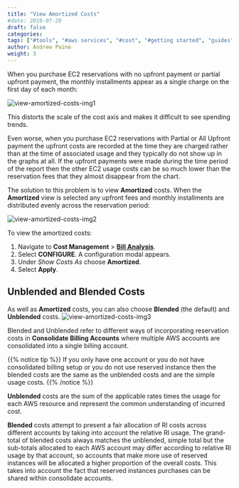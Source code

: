 ```yaml
---
title: "View Amortized Costs"
#date: 2019-07-29
draft: false
categories:
tags: ["#tools", "#aws services", "#cost", "#getting started", "guides"]
author: Andrew Paine
weight: 3
---
```


When you purchase EC2 reservations with no upfront payment or partial upfront payment, the monthly installments appear as a single charge on the first day of each month:

![view-amortized-costs-img1](/images/how-to-view-amortized-costs/amortized-costs-img1.png)

This distorts the scale of the cost axis and makes it difficult to see spending trends.

Even worse, when you purchase EC2 reservations with Partial or All Upfront payment the upfront costs are recorded at the time they are charged rather than at the time of associated usage and they typically do not show up in the graphs at all. If the upfront payments were made during the time period of the report then the other EC2 usage costs can be so much lower than the reservation fees that they almost disappear from the chart.

The solution to this problem is to view **Amortized** costs. When the **Amortized** view is selected any upfront fees and monthly installments are distributed evenly across the reservation period:

![view-amortized-costs-img2](/images/how-to-view-amortized-costs/amortized-costs-img2.png)

To view the amortized costs:

1. Navigate to **Cost Management** > [**Bill Analysis**](https://us.cloudwisdom.virtana.com/#/reports/awscostall/latest).
2. Select **CONFIGURE**. A configuration modal appears.
3. Under _Show Costs As_ choose **Amortized**.
4. Select **Apply**.

## Unblended and Blended Costs
As well as  **Amortized** costs, you can also choose **Blended** (the default) and **Unblended** costs.
![view-amortized-costs-img3](/images/how-to-view-amortized-costs/amortized-costs-img3.png)

Blended and Unblended refer to different ways of incorporating reservation costs in **Consolidate Billing Accounts** where multiple AWS accounts are consolidated into a single billing account.

{{% notice tip %}}
If you only have one account or you do not have consolidated billing setup or you do not use reserved instance then the blended costs are the same as the unblended costs and are the simple usage costs.
{{% /notice %}}

**Unblended** costs are the sum of the applicable rates times the usage for each AWS resource and represent the common understanding of incurred cost.

**Blended** costs attempt to present a fair allocation of RI costs across different accounts by taking into account the relative RI usage. The grand-total of blended costs always matches the unblended, simple total but the sub-totals allocated to each AWS account may differ according to relative RI usage by that account, so accounts that make more use of reserved instances will be allocated a higher proportion of the overall costs. This takes into account the fact that reserved instances purchases can be shared within consolidate accounts.

